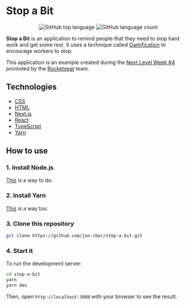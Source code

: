 # Stop a Bit

<p align="center">
  <img alt="GitHub top language" src="https://img.shields.io/github/languages/top/jon-cbar/stop-a-bit?style=flat-square">
  <img alt="GitHub language count" src="https://img.shields.io/github/languages/count/jon-cbar/stop-a-bit?style=flat-square">
</p>

**Stop a Bit** is an application to remind people that they need to stop hard work and get some rest.
It uses a technique called [Gamification](https://en.wikipedia.org/wiki/Gamification) to encourage workers to stop.

This application is an example created during the [Next Level Week #4](https://nextlevelweek.com) promoted by the [Rocketseat](https://rocketseat.com.br/) team.

## Technologies

- [CSS](https://developer.mozilla.org/en-US/docs/Web/CSS)
- [HTML](https://developer.mozilla.org/docs/Web/HTML)
- [Next.js](https://nextjs.org)
- [React](https://reactjs.org)
- [TypeScript](https://www.typescriptlang.org/)
- [Yarn](https://yarnpkg.com)

## How to use

### 1. Install Node.js

[This](https://github.com/jon-cbar/technology/blob/main/programming-languages/nodejs.md) is a way to do. 

### 2. Install Yarn

[This](https://github.com/jon-cbar/technology/blob/main/packaging/yarn.md) is a way too.

### 3. Clone this repository

```sh
git clone https://github.com/jon-cbar/stop-a-bit.git
```

### 4. Start it

To run the development server:

```sh
cd stop-a-bit
yarn
yarn dev
```

Then, open `http://localhost:3000` with your browser to see the result.
